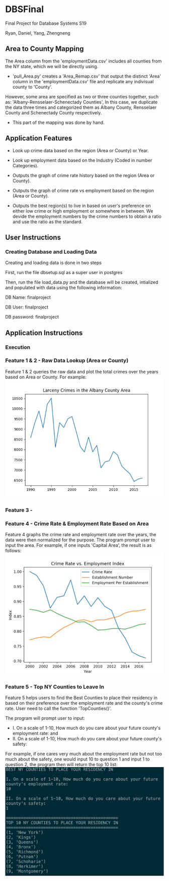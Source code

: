 # DBSFinal
Final Project for Database Systems S19

Ryan, Daniel, Yang, Zhengneng

## Area to County Mapping
The Area column from the 'employmentData.csv' includes all counties from the NY state, which we will be directly using. 

- 'pull_Area.py' creates a 'Area_Remap.csv' that output the distinct 'Area' column in the 'employmentData.csv' file and replicate any indivisual county to 'County'.

However, some area are specified as two or three counties together, such as: 'Albany-Rensselaer-Schenectady Counties', 
In this case, we duplicate the data three times and categorized them as Albany County, Rensselaer County and Schenectady County respectively. 

- This part of the mapping was done by hand.

## Application Features

- Look up crime data based on the region (Area or County) or Year.

- Look up employment data based on the Industry (Coded in number Categories).

- Outputs the graph of crime rate history based on the region (Area or County).

- Outputs the graph of crime rate vs employment based on the region (Area or County).

- Outputs the best region(s) to live in based on user's preference on either low crime or high employment or somewhere in between. We devide the employment numbers by the crime numbers to obtain a ratio and use the ratio as the standard.

## User Instructions

### Creating Database and Loading Data

Creating and loading data is done in two steps

First, run the file dbsetup.sql as a super user in postgres

Then, run the file load_data.py and the database will be created, intialized and populated with data using the following information:

DB Name: 	finalproject

DB User: 	finalproject

DB password:	finalproject

## Application Instructions

### Execution

### Feature 1 & 2 - Raw Data Lookup (Area or County)
Feature 1 & 2 queries the raw data and plot the total crimes over the years based on Area or County. For example:
![alt text](https://github.com/raor2/DBSFinal/blob/master/Results_Graph/Feature%201.png)

### Feature 3 - 

### Feature 4 - Crime Rate & Employment Rate Based on Area
Feature 4 graphs the crime rate and employment rate over the years, the data were then normalized for the purpose. The program prompt user to input the area. For example, if one inputs 'Capital Area', the result is as follows:
![alt text](https://github.com/raor2/DBSFinal/blob/master/Results_Graph/Feature4.jpg)

### Feature 5 - Top NY Counties to Leave In
Feature 5 helps users to find the Best Counties to place their residency in based on their preference over the employment rate and the county's crime rate. User need to call the function 'TopCounties()'.

The program will prompt user to input:
- I. On a scale of 1-10, How much do you care about your future county's employment rate: 
and
- II. On a scale of 1-10, How much do you care about your future county's safety: 

For example, if one cares very much about the employment rate but not too much about the safety, one would input 10 to question 1 and input 1 to question 2, the program then will return the top 10 list:
![alt text](https://github.com/raor2/DBSFinal/blob/master/Results_Graph/Feature5.jpg)
 

